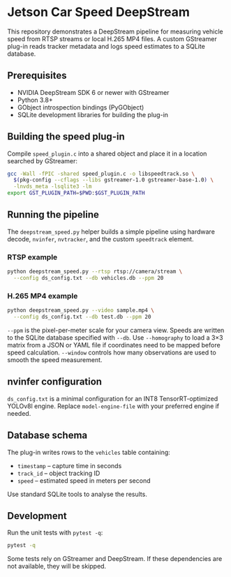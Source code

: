 # Jetson Car Speed DeepStream

This repository demonstrates a DeepStream pipeline for measuring vehicle speed from RTSP streams or local H.265 MP4 files. A custom GStreamer plug-in reads tracker metadata and logs speed estimates to a SQLite database.

## Prerequisites

* NVIDIA DeepStream SDK 6 or newer with GStreamer
* Python 3.8+
* GObject introspection bindings (PyGObject)
* SQLite development libraries for building the plug-in

## Building the speed plug-in

Compile `speed_plugin.c` into a shared object and place it in a location searched by GStreamer:

```bash
gcc -Wall -fPIC -shared speed_plugin.c -o libspeedtrack.so \
  $(pkg-config --cflags --libs gstreamer-1.0 gstreamer-base-1.0) \
  -lnvds_meta -lsqlite3 -lm
export GST_PLUGIN_PATH=$PWD:$GST_PLUGIN_PATH
```

## Running the pipeline

The `deepstream_speed.py` helper builds a simple pipeline using hardware decode, `nvinfer`, `nvtracker`, and the custom `speedtrack` element.

### RTSP example

```bash
python deepstream_speed.py --rtsp rtsp://camera/stream \
  --config ds_config.txt --db vehicles.db --ppm 20
```

### H.265 MP4 example

```bash
python deepstream_speed.py --video sample.mp4 \
  --config ds_config.txt --db test.db --ppm 20
```

`--ppm` is the pixel-per-meter scale for your camera view. Speeds are written to the SQLite database specified with `--db`.
Use `--homography` to load a 3×3 matrix from a JSON or YAML file if coordinates
need to be mapped before speed calculation.
`--window` controls how many observations are used to smooth the speed
measurement.

## nvinfer configuration

`ds_config.txt` is a minimal configuration for an INT8 TensorRT-optimized YOLOv8l engine. Replace `model-engine-file` with your preferred engine if needed.

## Database schema

The plug-in writes rows to the `vehicles` table containing:

- `timestamp` – capture time in seconds
- `track_id` – object tracking ID
- `speed` – estimated speed in meters per second

Use standard SQLite tools to analyse the results.

## Development

Run the unit tests with `pytest -q`:

```bash
pytest -q
```

Some tests rely on GStreamer and DeepStream. If these dependencies are not
available, they will be skipped.
